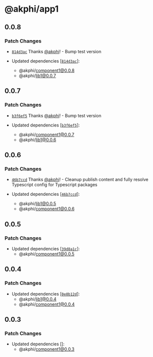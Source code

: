 # @akphi/app1

## 0.0.8

### Patch Changes

- [`814d3ac`](https://github.com/akphi/config-tester/commit/814d3accbe400238f7cefdbe3a55bd68360c6226) Thanks [@akphi](https://github.com/akphi)! - Bump test version

- Updated dependencies [[`814d3ac`](https://github.com/akphi/config-tester/commit/814d3accbe400238f7cefdbe3a55bd68360c6226)]:
  - @akphi/component1@0.0.8
  - @akphi/lib1@0.0.7

## 0.0.7

### Patch Changes

- [`b3f6ef5`](https://github.com/akphi/config-tester/commit/b3f6ef57bf4c8c45f0ec21a0775611ad09c3cbc5) Thanks [@akphi](https://github.com/akphi)! - Bump test version

- Updated dependencies [[`b3f6ef5`](https://github.com/akphi/config-tester/commit/b3f6ef57bf4c8c45f0ec21a0775611ad09c3cbc5)]:
  - @akphi/component1@0.0.7
  - @akphi/lib1@0.0.6

## 0.0.6

### Patch Changes

- [`46b7ccd`](https://github.com/akphi/config-tester/commit/46b7ccd1a44de3fdd9c88475ff171e31ec2ffaf8) Thanks [@akphi](https://github.com/akphi)! - Cleanup publish content and fully resolve Typescript config for Typescript packages

- Updated dependencies [[`46b7ccd`](https://github.com/akphi/config-tester/commit/46b7ccd1a44de3fdd9c88475ff171e31ec2ffaf8)]:
  - @akphi/lib1@0.0.5
  - @akphi/component1@0.0.6

## 0.0.5

### Patch Changes

- Updated dependencies [[`39d8a1c`](https://github.com/akphi/config-tester/commit/39d8a1c6f15ccf539941ef114fe463528bfd2561)]:
  - @akphi/component1@0.0.5

## 0.0.4

### Patch Changes

- Updated dependencies [[`0e0b12d`](https://github.com/akphi/config-tester/commit/0e0b12db972243fab72080edf24212ad59e5a5e2)]:
  - @akphi/lib1@0.0.4
  - @akphi/component1@0.0.4

## 0.0.3

### Patch Changes

- Updated dependencies []:
  - @akphi/component1@0.0.3
